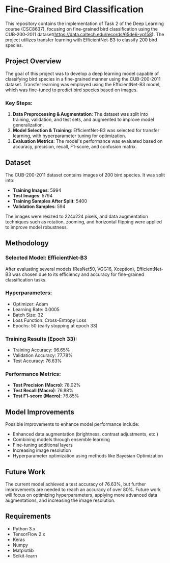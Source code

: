 # Fine-Grained Bird Classification

This repository contains the implementation of Task 2 of the Deep Learning course (CSC8637), focusing on fine-grained bird classification using the CUB-200-2011 dataset(https://data.caltech.edu/records/65de6-vp158). The project utilizes transfer learning with EfficientNet-B3 to classify 200 bird species.

## Project Overview

The goal of this project was to develop a deep learning model capable of classifying bird species in a fine-grained manner using the CUB-200-2011 dataset. Transfer learning was employed using the EfficientNet-B3 model, which was fine-tuned to predict bird species based on images.

### Key Steps:
1. **Data Preprocessing & Augmentation**: The dataset was split into training, validation, and test sets, and augmented to improve model generalization.
2. **Model Selection & Training**: EfficientNet-B3 was selected for transfer learning, with hyperparameter tuning for optimization.
3. **Evaluation Metrics**: The model's performance was evaluated based on accuracy, precision, recall, F1-score, and confusion matrix.

## Dataset

The CUB-200-2011 dataset contains images of 200 bird species. It was split into:
- **Training Images**: 5994
- **Test Images**: 5794
- **Training Samples After Split**: 5400
- **Validation Samples**: 594

The images were resized to 224x224 pixels, and data augmentation techniques such as rotation, zooming, and horizontal flipping were applied to improve model robustness.

## Methodology

### Selected Model: EfficientNet-B3
After evaluating several models (ResNet50, VGG16, Xception), EfficientNet-B3 was chosen due to its efficiency and accuracy for fine-grained classification tasks.

### Hyperparameters:
- Optimizer: Adam
- Learning Rate: 0.0005
- Batch Size: 32
- Loss Function: Cross-Entropy Loss
- Epochs: 50 (early stopping at epoch 33)

### Training Results (Epoch 33):
- Training Accuracy: 96.65%
- Validation Accuracy: 77.78%
- Test Accuracy: 76.63%

### Performance Metrics:
- **Test Precision (Macro)**: 78.02%
- **Test Recall (Macro)**: 76.88%
- **Test F1-score (Macro)**: 76.85%

## Model Improvements

Possible improvements to enhance model performance include:
- Enhanced data augmentation (brightness, contrast adjustments, etc.)
- Combining models through ensemble learning
- Fine-tuning additional layers
- Increasing image resolution
- Hyperparameter optimization using methods like Bayesian Optimization

## Future Work

The current model achieved a test accuracy of 76.63%, but further improvements are needed to reach an accuracy of over 80%. Future work will focus on optimizing hyperparameters, applying more advanced data augmentations, and increasing the image resolution.

## Requirements

- Python 3.x
- TensorFlow 2.x
- Keras
- Numpy
- Matplotlib
- Scikit-learn

